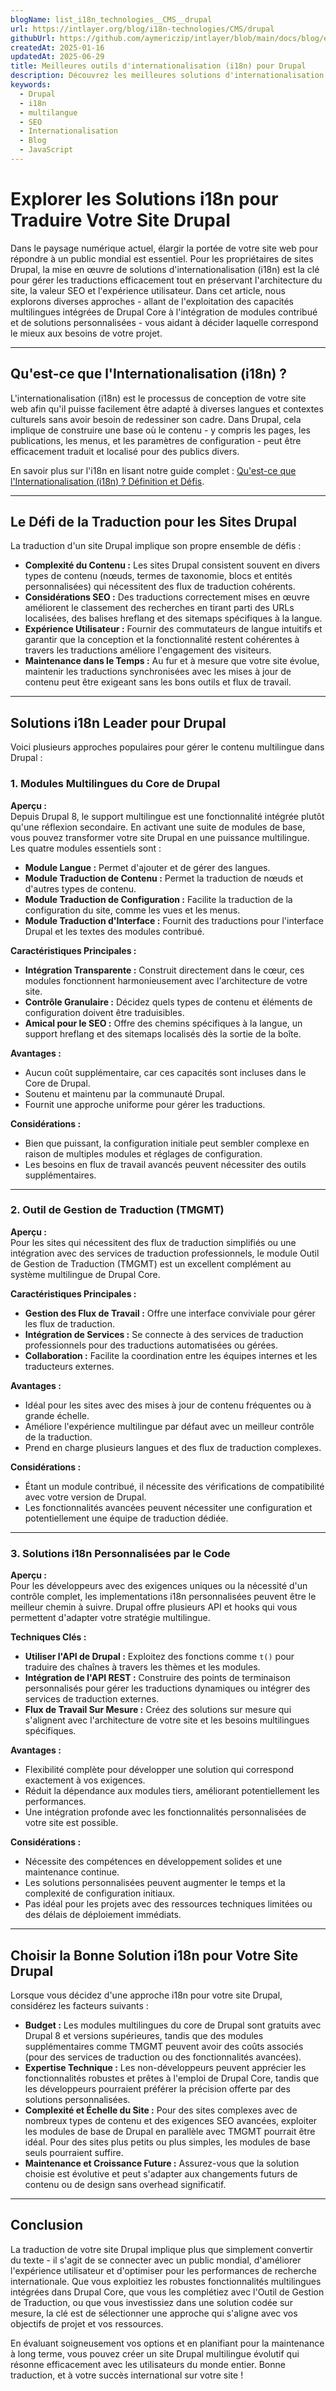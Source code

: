 ```yaml
---
blogName: list_i18n_technologies__CMS__drupal
url: https://intlayer.org/blog/i18n-technologies/CMS/drupal
githubUrl: https://github.com/aymericzip/intlayer/blob/main/docs/blog/en/list_i18n_technologies/CMS/drupal.md
createdAt: 2025-01-16
updatedAt: 2025-06-29
title: Meilleures outils d'internationalisation (i18n) pour Drupal
description: Découvrez les meilleures solutions d'internationalisation (i18n) pour résoudre les défis de traduction, accélérer la recherche sur le web et offrir une expérience web globale sans faille.
keywords:
  - Drupal
  - i18n
  - multilangue
  - SEO
  - Internationalisation
  - Blog
  - JavaScript
---
```


# Explorer les Solutions i18n pour Traduire Votre Site Drupal

Dans le paysage numérique actuel, élargir la portée de votre site web pour répondre à un public mondial est essentiel. Pour les propriétaires de sites Drupal, la mise en œuvre de solutions d'internationalisation (i18n) est la clé pour gérer les traductions efficacement tout en préservant l'architecture du site, la valeur SEO et l'expérience utilisateur. Dans cet article, nous explorons diverses approches - allant de l'exploitation des capacités multilingues intégrées de Drupal Core à l'intégration de modules contribué et de solutions personnalisées - vous aidant à décider laquelle correspond le mieux aux besoins de votre projet.

---

## Qu'est-ce que l'Internationalisation (i18n) ?

L'internationalisation (i18n) est le processus de conception de votre site web afin qu'il puisse facilement être adapté à diverses langues et contextes culturels sans avoir besoin de redessiner son cadre. Dans Drupal, cela implique de construire une base où le contenu - y compris les pages, les publications, les menus, et les paramètres de configuration - peut être efficacement traduit et localisé pour des publics divers.

En savoir plus sur l'i18n en lisant notre guide complet : [Qu'est-ce que l'Internationalisation (i18n) ? Définition et Défis](https://github.com/aymericzip/intlayer/blob/main/docs/blog/fr/what_is_internationalization.md).

---

## Le Défi de la Traduction pour les Sites Drupal

La traduction d'un site Drupal implique son propre ensemble de défis :

- **Complexité du Contenu :** Les sites Drupal consistent souvent en divers types de contenu (nœuds, termes de taxonomie, blocs et entités personnalisées) qui nécessitent des flux de traduction cohérents.
- **Considérations SEO :** Des traductions correctement mises en œuvre améliorent le classement des recherches en tirant parti des URLs localisées, des balises hreflang et des sitemaps spécifiques à la langue.
- **Expérience Utilisateur :** Fournir des commutateurs de langue intuitifs et garantir que la conception et la fonctionnalité restent cohérentes à travers les traductions améliore l'engagement des visiteurs.
- **Maintenance dans le Temps :** Au fur et à mesure que votre site évolue, maintenir les traductions synchronisées avec les mises à jour de contenu peut être exigeant sans les bons outils et flux de travail.

---

## Solutions i18n Leader pour Drupal

Voici plusieurs approches populaires pour gérer le contenu multilingue dans Drupal :

### 1. Modules Multilingues du Core de Drupal

**Aperçu :**  
Depuis Drupal 8, le support multilingue est une fonctionnalité intégrée plutôt qu'une réflexion secondaire. En activant une suite de modules de base, vous pouvez transformer votre site Drupal en une puissance multilingue. Les quatre modules essentiels sont :

- **Module Langue :** Permet d'ajouter et de gérer des langues.
- **Module Traduction de Contenu :** Permet la traduction de nœuds et d'autres types de contenu.
- **Module Traduction de Configuration :** Facilite la traduction de la configuration du site, comme les vues et les menus.
- **Module Traduction d'Interface :** Fournit des traductions pour l'interface Drupal et les textes des modules contribué.

**Caractéristiques Principales :**

- **Intégration Transparente :** Construit directement dans le cœur, ces modules fonctionnent harmonieusement avec l'architecture de votre site.
- **Contrôle Granulaire :** Décidez quels types de contenu et éléments de configuration doivent être traduisibles.
- **Amical pour le SEO :** Offre des chemins spécifiques à la langue, un support hreflang et des sitemaps localisés dès la sortie de la boîte.

**Avantages :**

- Aucun coût supplémentaire, car ces capacités sont incluses dans le Core de Drupal.
- Soutenu et maintenu par la communauté Drupal.
- Fournit une approche uniforme pour gérer les traductions.

**Considérations :**

- Bien que puissant, la configuration initiale peut sembler complexe en raison de multiples modules et réglages de configuration.
- Les besoins en flux de travail avancés peuvent nécessiter des outils supplémentaires.

---

### 2. Outil de Gestion de Traduction (TMGMT)

**Aperçu :**  
Pour les sites qui nécessitent des flux de traduction simplifiés ou une intégration avec des services de traduction professionnels, le module Outil de Gestion de Traduction (TMGMT) est un excellent complément au système multilingue de Drupal Core.

**Caractéristiques Principales :**

- **Gestion des Flux de Travail :** Offre une interface conviviale pour gérer les flux de traduction.
- **Intégration de Services :** Se connecte à des services de traduction professionnels pour des traductions automatisées ou gérées.
- **Collaboration :** Facilite la coordination entre les équipes internes et les traducteurs externes.

**Avantages :**

- Idéal pour les sites avec des mises à jour de contenu fréquentes ou à grande échelle.
- Améliore l'expérience multilingue par défaut avec un meilleur contrôle de la traduction.
- Prend en charge plusieurs langues et des flux de traduction complexes.

**Considérations :**

- Étant un module contribué, il nécessite des vérifications de compatibilité avec votre version de Drupal.
- Les fonctionnalités avancées peuvent nécessiter une configuration et potentiellement une équipe de traduction dédiée.

---

### 3. Solutions i18n Personnalisées par le Code

**Aperçu :**  
Pour les développeurs avec des exigences uniques ou la nécessité d'un contrôle complet, les implementations i18n personnalisées peuvent être le meilleur chemin à suivre. Drupal offre plusieurs API et hooks qui vous permettent d'adapter votre stratégie multilingue.

**Techniques Clés :**

- **Utiliser l'API de Drupal :** Exploitez des fonctions comme `t()` pour traduire des chaînes à travers les thèmes et les modules.
- **Intégration de l'API REST :** Construire des points de terminaison personnalisés pour gérer les traductions dynamiques ou intégrer des services de traduction externes.
- **Flux de Travail Sur Mesure :** Créez des solutions sur mesure qui s'alignent avec l'architecture de votre site et les besoins multilingues spécifiques.

**Avantages :**

- Flexibilité complète pour développer une solution qui correspond exactement à vos exigences.
- Réduit la dépendance aux modules tiers, améliorant potentiellement les performances.
- Une intégration profonde avec les fonctionnalités personnalisées de votre site est possible.

**Considérations :**

- Nécessite des compétences en développement solides et une maintenance continue.
- Les solutions personnalisées peuvent augmenter le temps et la complexité de configuration initiaux.
- Pas idéal pour les projets avec des ressources techniques limitées ou des délais de déploiement immédiats.

---

## Choisir la Bonne Solution i18n pour Votre Site Drupal

Lorsque vous décidez d'une approche i18n pour votre site Drupal, considérez les facteurs suivants :

- **Budget :** Les modules multilingues du core de Drupal sont gratuits avec Drupal 8 et versions supérieures, tandis que des modules supplémentaires comme TMGMT peuvent avoir des coûts associés (pour des services de traduction ou des fonctionnalités avancées).
- **Expertise Technique :** Les non-développeurs peuvent apprécier les fonctionnalités robustes et prêtes à l'emploi de Drupal Core, tandis que les développeurs pourraient préférer la précision offerte par des solutions personnalisées.
- **Complexité et Échelle du Site :** Pour des sites complexes avec de nombreux types de contenu et des exigences SEO avancées, exploiter les modules de base de Drupal en parallèle avec TMGMT pourrait être idéal. Pour des sites plus petits ou plus simples, les modules de base seuls pourraient suffire.
- **Maintenance et Croissance Future :** Assurez-vous que la solution choisie est évolutive et peut s'adapter aux changements futurs de contenu ou de design sans overhead significatif.

---

## Conclusion

La traduction de votre site Drupal implique plus que simplement convertir du texte - il s'agit de se connecter avec un public mondial, d'améliorer l'expérience utilisateur et d'optimiser pour les performances de recherche internationale. Que vous exploitiez les robustes fonctionnalités multilingues intégrées dans Drupal Core, que vous les complétiez avec l'Outil de Gestion de Traduction, ou que vous investissiez dans une solution codée sur mesure, la clé est de sélectionner une approche qui s'aligne avec vos objectifs de projet et vos ressources.

En évaluant soigneusement vos options et en planifiant pour la maintenance à long terme, vous pouvez créer un site Drupal multilingue évolutif qui résonne efficacement avec les utilisateurs du monde entier. Bonne traduction, et à votre succès international sur votre site !
